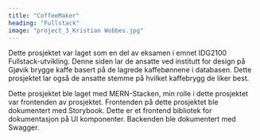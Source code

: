 ```yaml
---
title: "CoffeeMaker"
heading: "Fullstack"
image: "project_3_Kristian Wobbes.jpg"
---
```


Dette prosjektet var laget som en del av eksamen i emnet IDG2100 Fullstack-utvikling. Denne siden lar de ansatte ved institutt for design på Gjøvik brygge kaffe basert på de lagrede kaffebønnene i databasen. Dette prosjektet lar også de ansatte stemme på hvilket kaffebrygg de liker best.

Dette prosjektet ble laget med MERN-Stacken, min rolle i dette prosjektet var frontenden av prosjektet. Frontenden på dette prosjektet ble dokumentert med Storybook. Dette er et frontend bibliotek for dokumentasjon på UI komponenter. Backenden ble dokumentert med Swagger.
